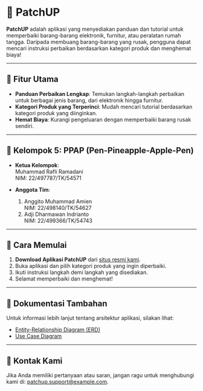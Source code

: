 # 📱 PatchUP

**PatchUP** adalah aplikasi yang menyediakan panduan dan tutorial untuk memperbaiki barang-barang elektronik, furnitur, atau peralatan rumah tangga. Daripada membuang barang-barang yang rusak, pengguna dapat mencari instruksi perbaikan berdasarkan kategori produk dan menghemat biaya!

---

## 🎯 Fitur Utama
- **Panduan Perbaikan Lengkap**: Temukan langkah-langkah perbaikan untuk berbagai jenis barang, dari elektronik hingga furnitur.
- **Kategori Produk yang Terperinci**: Mudah mencari tutorial berdasarkan kategori produk yang diinginkan.
- **Hemat Biaya**: Kurangi pengeluaran dengan memperbaiki barang rusak sendiri.

---

## 👥 Kelompok 5: **PPAP** (Pen-Pineapple-Apple-Pen)

- **Ketua Kelompok**:  
  Muhammad Rafli Ramadani  
  NIM: 22/497787/TK/54571  

- **Anggota Tim**:  
  1. Anggito Muhammad Amien  
     NIM: 22/498140/TK/54627  
  2. Adji Dharmawan Indrianto  
     NIM: 22/499366/TK/54743  

---

## 🚀 Cara Memulai
1. **Download Aplikasi PatchUP** dari [situs resmi kami](https://drive.google.com/drive/folders/1bVHPYgjHwBNP7POSJ-nfsHmbVLwLtfuR?usp=sharing).
2. Buka aplikasi dan pilih kategori produk yang ingin diperbaiki.
3. Ikuti instruksi langkah demi langkah yang disediakan.
4. Selamat memperbaiki dan menghemat!

---

## 📄 Dokumentasi Tambahan

Untuk informasi lebih lanjut tentang arsitektur aplikasi, silakan lihat:

- [Entity-Relationship Diagram (ERD)](https://drive.google.com/file/d/17BgSYJA9A16O7t-PhomMlEBmhd79nzNo/view?usp=sharing)
- [Use Case Diagram](./docs/use-case-diagram.png)

---

## 📩 Kontak Kami
Jika Anda memiliki pertanyaan atau saran, jangan ragu untuk menghubungi kami di: [patchup.support@example.com](mailto:patchup.support@example.com).
